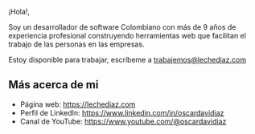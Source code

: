 ¡Hola!,

Soy un desarrollador de software Colombiano con más de 9 años de experiencia profesional construyendo herramientas web que facilitan el trabajo de las personas en las empresas.

Estoy disponible para trabajar, escríbeme a trabajemos@lechediaz.com

## Más acerca de mi
- Página web: https://lechediaz.com
- Perfil de LinkedIn: https://www.linkedin.com/in/oscardavidiaz
- Canal de YouTube: https://www.youtube.com/@oscardavidiaz
